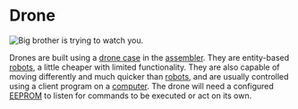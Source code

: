 # Drone

![Big brother is trying to watch you.](item:opencomputers:drone)

Drones are built using a [drone case](droneCase1.md) in the [assembler](../block/assembler.md). They are entity-based [robots](../block/robot.md), a little cheaper with limited functionality. They are also capable of moving differently and much quicker than [robots](../block/robot.md), and are usually controlled using a client program on a [computer](../general/computer.md). The drone will need a configured [EEPROM](eeprom.md) to listen for commands to be executed or act on its own.
